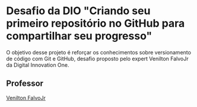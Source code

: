# Desafio da DIO "Criando seu primeiro repositório no GitHub para compartilhar seu progresso"

O objetivo desse projeto é reforçar os conhecimentos sobre versionamento de código com Git e GitHub, desafio proposto pelo expert Venilton FalvoJr da Digital Innovation One.

## Professor
[Venilton FalvoJr](https://github.com/falvojr)

